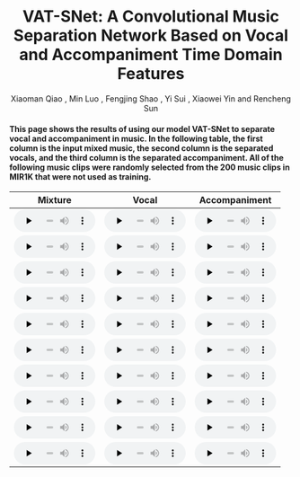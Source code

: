 # <center> VAT-SNet: A Convolutional Music Separation Network Based on Vocal and Accompaniment Time Domain Features</center>

<center> Xiaoman Qiao , Min Luo , Fengjing Shao , Yi Sui , Xiaowei Yin and Rencheng Sun </center> 

#### This page shows the results of using our model VAT-SNet to separate vocal and accompaniment in music. In the following table, the first column is the input mixed music, the second column is the separated vocals, and the third column is the separated accompaniment. All of the following music clips were randomly selected from the 200 music clips in MIR1K that were not used as training. 




|                 Mixture                         |                  Vocal               |                Accompaniment                          |
|:---------------------------------------------------------------------------------------------------------------------------------------------:|:---------------------------------------------------------------------------------------------------------------------------------------------:|:---------------------------------------------------------------------------------------------------------------------------------------------:|
| <audio id="audio" controls="" preload="none" style="width: 145px; height: 40px"><source id="mp3" src="./files/amy_3_03G/amy_3_03.wav"></audio> | <audio id="audio" controls="" preload="none" style="width: 145px; height: 40px"><source id="mp3" src="./files/amy_3_03G/spk1.wav"></audio> | <audio id="audio" controls="" preload="none" style="width: 145px; height: 40px"><source id="mp3" src="./files/amy_3_03G/spk2.wav"></audio> |
| <audio id="audio" controls="" preload="none" style="width: 145px; height: 40px"><source id="mp3" src="./files/amy_4_03G/amy_4_03.wav"></audio> | <audio id="audio" controls="" preload="none" style="width: 145px; height: 40px"><source id="mp3" src="./files/amy_4_03G/spk1.wav"></audio> | <audio id="audio" controls="" preload="none" style="width: 145px; height: 40px"><source id="mp3" src="./files/amy_4_03G/spk2.wav"></audio> |
| <audio id="audio" controls="" preload="none" style="width: 145px; height: 40px"><source id="mp3" src="./files/amy_10_03G/amy_10_03.wav"></audio> | <audio id="audio" controls="" preload="none" style="width: 145px; height: 40px"><source id="mp3" src="./files/amy_10_03G/spk1.wav"></audio> | <audio id="audio" controls="" preload="none" style="width: 145px; height: 40px"><source id="mp3" src="./files/amy_10_03G/spk2.wav"></audio> |
| <audio id="audio" controls="" preload="none" style="width: 145px; height: 40px"><source id="mp3" src="./files/amy_11_07G/amy_11_07.wav"></audio> | <audio id="audio" controls="" preload="none" style="width: 145px; height: 40px"><source id="mp3" src="./files/amy_11_07G/spk1.wav"></audio> | <audio id="audio" controls="" preload="none" style="width: 145px; height: 40px"><source id="mp3" src="./files/amy_11_07G/spk2.wav"></audio> |
| <audio id="audio" controls="" preload="none" style="width: 145px; height: 40px"><source id="mp3" src="./files/amy_12_05G/amy_12_05.wav"></audio> | <audio id="audio" controls="" preload="none" style="width: 145px; height: 40px"><source id="mp3" src="./files/amy_12_05G/spk1.wav"></audio> | <audio id="audio" controls="" preload="none" style="width: 145px; height: 40px"><source id="mp3" src="./files/amy_12_05G/spk2.wav"></audio> |
| <audio id="audio" controls="" preload="none" style="width: 145px; height: 40px"><source id="mp3" src="./files/amy_14_05G/amy_14_05.wav"></audio> | <audio id="audio" controls="" preload="none" style="width: 145px; height: 40px"><source id="mp3" src="./files/amy_14_05G/amy_14_05_v.wav"></audio> | <audio id="audio" controls="" preload="none" style="width: 145px; height: 40px"><source id="mp3" src="./files/amy_14_05G/amy_14_05_a.wav"></audio> |
| <audio id="audio" controls="" preload="none" style="width: 145px; height: 40px"><source id="mp3" src="./files/amy_15_11G/amy_15_11.wav"></audio> | <audio id="audio" controls="" preload="none" style="width: 145px; height: 40px"><source id="mp3" src="./files/amy_15_11G/spk1.wav"></audio> | <audio id="audio" controls="" preload="none" style="width: 145px; height: 40px"><source id="mp3" src="./files/amy_15_11G/spk2.wav"></audio> |
| <audio id="audio" controls="" preload="none" style="width: 145px; height: 40px"><source id="mp3" src="./files/amy_15_13G/amy_15_13.wav"></audio> | <audio id="audio" controls="" preload="none" style="width: 145px; height: 40px"><source id="mp3" src="./files/amy_15_13G/spk1.wav"></audio> | <audio id="audio" controls="" preload="none" style="width: 145px; height: 40px"><source id="mp3" src="./files/amy_15_13G/spk2.wav"></audio> |
| <audio id="audio" controls="" preload="none" style="width: 145px; height: 40px"><source id="mp3" src="./files/amy_16_01G/amy_16_01.wav"></audio> | <audio id="audio" controls="" preload="none" style="width: 145px; height: 40px"><source id="mp3" src="./files/amy_16_01G/spk1.wav"></audio> | <audio id="audio" controls="" preload="none" style="width: 145px; height: 40px"><source id="mp3" src="./files/amy_16_01G/spk2.wav"></audio> |
| <audio id="audio" controls="" preload="none" style="width: 145px; height: 40px"><source id="mp3" src="./files/abjones_1_01_4s/abjones_1_01_4s.wav"></audio> | <audio id="audio" controls="" preload="none" style="width: 145px; height: 40px"><source id="mp3" src="./files/abjones_1_01_4s/spk1.wav"></audio> | <audio id="audio" controls="" preload="none" style="width: 145px; height: 40px"><source id="mp3" src="./files/abjones_1_01_4s/spk2.wav"></audio> |



